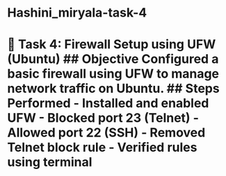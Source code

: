 # Hashini_miryala-task-4
# 🔐 Task 4: Firewall Setup using UFW (Ubuntu)  ## Objective Configured a basic firewall using UFW to manage network traffic on Ubuntu.  ## Steps Performed - Installed and enabled UFW - Blocked port 23 (Telnet) - Allowed port 22 (SSH) - Removed Telnet block rule - Verified rules using terminal  ##
